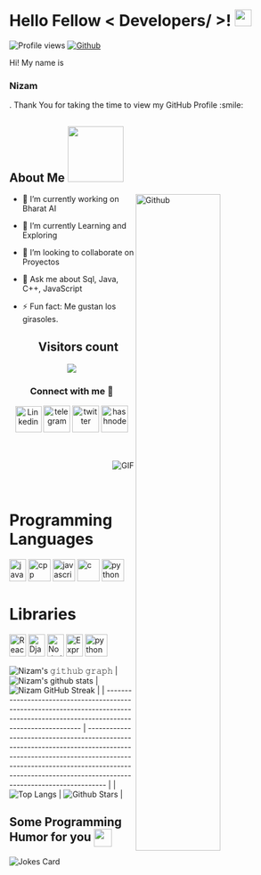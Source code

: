<h1> Hello Fellow < Developers/ >! <img src = "https://raw.githubusercontent.com/MartinHeinz/MartinHeinz/master/wave.gif" width = 30px> </h1>
<p align='center'>
</p>


![Profile views](https://visitor-badge.glitch.me/badge?page_id=Nizam420.Nizam420)
[![Github](https://img.shields.io/github/followers/Nizam420?label=Follow&style=social)](https://github.com/Nizam420)

<div size='20px'> Hi! My name is <h3>Nizam</h3>. Thank You for taking the time to view my GitHub Profile :smile: 
</div>

<h2> About Me <img src = "https://media0.giphy.com/media/KDDpcKigbfFpnejZs6/giphy.gif?cid=ecf05e47oy6f4zjs8g1qoiystc56cu7r9tb8a1fe76e05oty&rid=giphy.gif" width = 100px></h2>

<img width="55%" align="right" alt="Github" src="https://raw.githubusercontent.com/onimur/.github/master/.resources/git-header.svg" />

- 🔭 I’m currently working on  Bharat AI
  
- 🌱 I’m currently Learning and Exploring
  
- 👯 I’m looking to collaborate on Proyectos
  
- 💬 Ask me about Sql, Java, C++, JavaScript
  
- ⚡ Fun fact: Me gustan los girasoles.
  <h2 align="center">Visitors count</h2>
</p>

<p align = "center">
  <img src="https://profile-counter.glitch.me/Nizam420/count.svg" />
</p>
<h3 align="center">Connect with me 🤝</h3>
            <div class="img1">
                <p align='center'>
                    <a href="https://www.linkedin.com/in/nizamuddin-mondal-a6b2a51a5" target="_blank"><img
                            src="https://icons.iconarchive.com/icons/alecive/flatwoken/64/Apps-Linkedin-icon.png"
                            width="47" alt="Linkedin"></a> <a href="https://t.me/silentNcoder" target="_blank"><img
                            src="https://icons.iconarchive.com/icons/alecive/flatwoken/64/Apps-Telegram-icon.png"
                            alt="telegram" width=48></a> <a href="https://twitter.com/Nizamud30720846" target="_blank"><img
                            src="https://icons.iconarchive.com/icons/alecive/flatwoken/64/Apps-Twitter-icon.png"
                            alt="twitter" width=48></a> <a
                        href="https://instagram.com/legend_nizam?utm_medium=copy_link" target="_blank"><img
                            src="https://icons.iconarchive.com/icons/alecive/flatwoken/64/Apps-Instagram-icon.png"
                            alt="hashnode" width=48></a>
                    <p /> <br> <br>
                    <img align="right" alt="GIF" src="https://media.giphy.com/media/USV0ym3bVWQJJmNu3N/giphy.gif" />
                    <br> <br> <br>
   <h1>Programming Languages</h1>
                <p align="left">
                    <img src="https://www.vectorlogo.zone/logos/java/java-vertical.svg" alt="java" width="30"
                        height="40" />
                    <img src="https://raw.githubusercontent.com/isocpp/logos/master/cpp_logo.png" alt="cpp" width="40"
                        height="40" />
                    <img src="https://tl.vhv.rs/dpng/s/456-4562295_library-of-javascript-icon-graphic-freeuse-png-files.png" alt="javascript" width="40"
                        height="40" />
                    <img src="https://img.icons8.com/color/452/c-programming.png" alt="c" width="40" height="40" />
                    <img src="https://www.vectorlogo.zone/logos/python/python-icon.svg" alt="python" width="40"
                        height="40" />
                </p>
   <h1>Libraries</h1>
                <p align="left">
                    <img src="https://www.pngfind.com/pngs/m/685-6854970_react-logo-png-png-download-logo-png-reactjs.png" alt="ReactJs" width="30"
                        height="40" />
                    <img src="https://w7.pngwing.com/pngs/159/366/png-transparent-django-python-computer-icons-logo-python-text-label-rectangle.png" alt="Django" width="30"
                        height="40" />
                    <img src="https://upload.wikimedia.org/wikipedia/commons/thumb/d/d9/Node.js_logo.svg/1280px-Node.js_logo.svg.png" alt="NodeJs" width="30"
                        height="40" />
                    <img src="https://w7.pngwing.com/pngs/1005/334/png-transparent-express-js-node-js-javascript-session-web-application-others.png" alt="ExpressJs" width="30" height="40" />
                   <img src="https://www.vectorlogo.zone/logos/python/python-icon.svg" alt="python" width="40"
                        height="40" />    
                </p>

  ![Nizam's 𝚐𝚒𝚝𝚑𝚞𝚋 𝚐𝚛𝚊𝚙𝚑](https://activity-graph.herokuapp.com/graph?username=Nizam420&theme=redical&hide_border=true&area=true)
| ![Nizam's github stats](https://github-readme-stats.vercel.app/api?username=Nizam420&show_icons=true&theme=radical)             | ![Nizam GitHub Streak](https://github-readme-streak-stats.herokuapp.com/?user=Nizam420&theme=radical)                                                                                                           |
| --------------------------------------------------------------------------------------------------------------------------------- | ----------------------------------------------------------------------------------------------------------------------------------------------------------------------------------------------------------------- |
| ![Top Langs](https://github-readme-stats.vercel.app/api/top-langs/?username=Nizam420&langs_count=8&theme=radical&layout=compact) | ![Github Stars](https://github-readme-stats.vercel.app/api?username=Nizam420&show_icons=true&locale=en&count_private=true&hide_rank=true&custom_title=My%20GitHub%20Stats&disable_animations=true&theme=radical) |

<h2> Some Programming Humor for you <img align ='center' src='https://media2.giphy.com/media/UQDSBzfyiBKvgFcSTw/giphy.gif?cid=ecf05e47p3cd513axbek3f56ti3jzizq8hincw20jauyyfyw&rid=giphy.gif' width = '32px'></h2>

![Jokes Card](https://readme-jokes.vercel.app/api?theme=radical)
